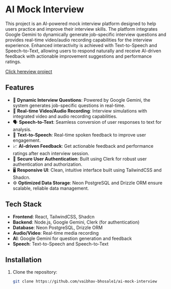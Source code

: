 # AI Mock Interview

This project is an AI-powered mock interview platform designed to help users practice and improve their interview skills. The platform integrates Google Gemini to dynamically generate job-specific interview questions and provides real-time video/audio recording capabilities for the interview experience. Enhanced interactivity is achieved with Text-to-Speech and Speech-to-Text, allowing users to respond naturally and receive AI-driven feedback with actionable improvement suggestions and performance ratings.


[Click hereview project](https://virtuehirex.vercel.app)

## Features

- 🎯 **Dynamic Interview Questions**: Powered by Google Gemini, the system generates job-specific questions in real-time.
- 🎥 **Real-time Video/Audio Recording**: Interview simulations with integrated video and audio recording capabilities.
- 🗣️ **Speech-to-Text**: Seamless conversion of user responses to text for analysis.
- 📝 **Text-to-Speech**: Real-time spoken feedback to improve user engagement.
- 📈 **AI-driven Feedback**: Get actionable feedback and performance ratings after each interview session.
- 🔐 **Secure User Authentication**: Built using Clerk for robust user authentication and authorization.
- 🖥️ **Responsive UI**: Clean, intuitive interface built using TailwindCSS and Shadcn.
- ⚙️ **Optimized Data Storage**: Neon PostgreSQL and Drizzle ORM ensure scalable, reliable data management.
  
## Tech Stack

- **Frontend**: React, TailwindCSS, Shadcn
- **Backend**: Node.js, Google Gemini, Clerk (for authentication)
- **Database**: Neon PostgreSQL, Drizzle ORM
- **Audio/Video**: Real-time media recording
- **AI**: Google Gemini for question generation and feedback
- **Speech**: Text-to-Speech and Speech-to-Text




## Installation

1. Clone the repository:
   ```bash
   git clone https://github.com/vaibhav-bhosale1/ai-mock-interview
